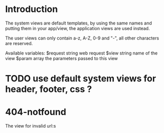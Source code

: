 # Introduction

The system views are default templates,
by using the same names and putting them in your app/view,
the application views are used instead.


The user views can only contain a-z, A-Z, 0-9 and "-",
all other characters are reserved.


Available variables:
    $request  string   web request
    $view     string   name of the view
    $param    array    the parameters passed to this view




# TODO use default system views for header, footer, css ?



# 404-notfound

The view for invalid url:s

